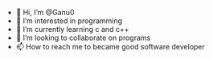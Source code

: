- 👋 Hi, I’m @Ganu0
- 👀 I’m interested in programming
- 🌱 I’m currently learning c and c++
- 💞️ I’m looking to collaborate on programs
- 📫 How to reach me to became good software developer

<!---
Ganu0/Ganu0 is a ✨ special ✨ repository because its `README.md` (this file) appears on your GitHub profile.
You can click the Preview link to take a look at your changes.
--->
